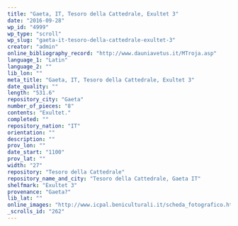 ```yaml
---
title: "Gaeta, IT, Tesoro della Cattedrale, Exultet 3"
date: "2016-09-28"
wp_id: "4999"
wp_type: "scroll"
wp_slug: "gaeta-it-tesoro-della-cattedrale-exultet-3"
creator: "admin"
online_bibliography_record: "http://www.dauniavetus.it/MTroja.asp"
language_1: "Latin"
language_2: ""
lib_lon: ""
meta_title: "Gaeta, IT, Tesoro della Cattedrale, Exultet 3"
date_quality: ""
length: "531.6"
repository_city: "Gaeta"
number_of_pieces: "8"
contents: "Exultet."
completed: ""
repository_nation: "IT"
orientation: ""
description: ""
prov_lon: ""
date_start: "1100"
prov_lat: ""
width: "27"
repository: "Tesoro della Cattedrale"
repository_name_and_city: "Tesoro della Cattedrale, Gaeta IT"
shelfmark: "Exultet 3"
provenance: "Gaeta?"
lib_lat: ""
online_images: "http://www.icpal.beniculturali.it/scheda_fotografico.html?ids_foto=A4DEE7D7-36B6-44E3-8D63-7DB4A20C12CB"
_scrolls_id: "262"
---
```



